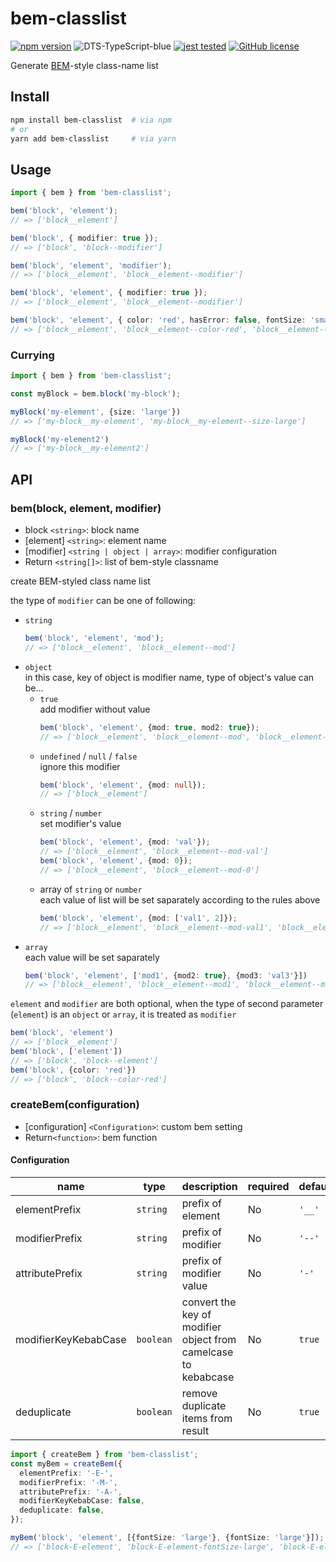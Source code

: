# bem-classlist

[![npm version](https://img.shields.io/npm/v/bem-classlist.svg?style=flat)](https://www.npmjs.com/package/bem-classlist)
![DTS-TypeScript-blue](https://img.shields.io/badge/DTS-TypeScript-blue.svg)
[![jest tested](https://img.shields.io/badge/Jest-tested-eee.svg?logo=jest&labelColor=99424f)](https://github.com/jestjs/jest)
[![GitHub license](https://img.shields.io/badge/license-MIT-blue.svg)](https://github.com/breeze9527/bem-classlist/blob/main/LICENSE)

Generate [BEM](https://getbem.com/naming/)-style class-name list

## Install

```bash
npm install bem-classlist  # via npm
# or
yarn add bem-classlist     # via yarn
```

## Usage

```ts
import { bem } from 'bem-classlist';

bem('block', 'element');
// => ['block__element']

bem('block', { modifier: true });
// => ['block', 'block--modifier']

bem('block', 'element', 'modifier');
// => ['block__element', 'block__element--modifier']

bem('block', 'element', { modifier: true }); 
// => ['block__element', 'block__element--modifier']

bem('block', 'element', { color: 'red', hasError: false, fontSize: 'small' });
// => ['block__element', 'block__element--color-red', 'block__element--has-error', 'block__element--font-size-small']
```

### Currying

```ts
import { bem } from 'bem-classlist';

const myBlock = bem.block('my-block');

myBlock('my-element', {size: 'large'})
// => ['my-block__my-element', 'my-block__my-element--size-large']

myBlock('my-element2')
// => ['my-block__my-element2']
```

## API

### bem(block, element, modifier)

- block `<string>`: block name
- \[element\] `<string>`: element name
- \[modifier\] `<string | object | array>`: modifier configuration
- Return `<string[]>`: list of bem-style classname

create BEM-styled class name list

the type of `modifier` can be one of following:

- `string`  
  ```ts
  bem('block', 'element', 'mod');
  // => ['block__element', 'block__element--mod']
  ```
- `object`  
  in this case, key of object is modifier name, type of object's value can be...
  - `true`  
    add modifier without value
    ```ts
    bem('block', 'element', {mod: true, mod2: true});
    // => ['block__element', 'block__element--mod', 'block__element--mod2']
    ```
  - `undefined` / `null` / `false`  
    ignore this modifier
    ```ts
    bem('block', 'element', {mod: null});
    // => ['block__element']
    ```
  - `string` / `number`  
    set modifier's value
    ```ts
    bem('block', 'element', {mod: 'val'});
    // => ['block__element', 'block__element--mod-val']
    bem('block', 'element', {mod: 0});
    // => ['block__element', 'block__element--mod-0']
    ```
  - array of `string` or `number`  
    each value of list will be set saparately according to the rules above
    ```ts
    bem('block', 'element', {mod: ['val1', 2]});
    // => ['block__element', 'block__element--mod-val1', 'block__element--mod-2']
    ```
- `array`  
  each value will be set saparately
  ```ts
  bem('block', 'element', ['mod1', {mod2: true}, {mod3: 'val3'}])
  // => ['block__element', 'block__element--mod1', 'block__element--mod2', 'block__element--mod3-val3']
  ```

`element` and `modifier` are both optional, when the type of second parameter (`element`) is an `object` or `array`, it is treated as `modifier`

```ts
bem('block', 'element')
// => ['block__element']
bem('block', ['element'])
// => ['block', 'block--element']
bem('block', {color: 'red'})
// => ['block', 'block--color-red']
```

### createBem(configuration)

- \[configuration\] `<Configuration>`: custom bem setting
- Return`<function>`: bem function

#### Configuration

name | type | description | required | default
--- | --- | --- | --- | ---
elementPrefix | `string` | prefix of element | No | `'__'`
modifierPrefix | `string` | prefix of modifier | No | `'--'`
attributePrefix | `string` | prefix of modifier value | No | `'-'`
modifierKeyKebabCase | `boolean` | convert the key of modifier object from camelcase to kebabcase | No | `true`
deduplicate | `boolean` | remove duplicate items from result | No | `true`


```ts
import { createBem } from 'bem-classlist';
const myBem = createBem({
  elementPrefix: '-E-',
  modifierPrefix: '-M-',
  attributePrefix: '-A-',
  modifierKeyKebabCase: false,
  deduplicate: false,
});

myBem('block', 'element', [{fontSize: 'large'}, {fontSize: 'large'}]);
// => ['block-E-element', 'block-E-element-fontSize-large', 'block-E-element-fontSize-large']

```
